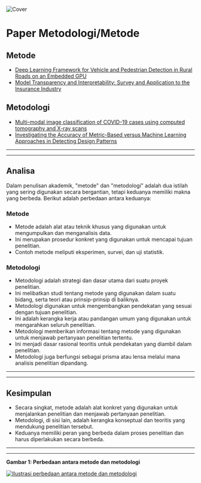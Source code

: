 ![Cover](https://i.ytimg.com/vi/RSUfNkJFWeU/maxresdefault.jpg)

# Paper Metodologi/Metode

## Metode

- [Deep Learning Framework for Vehicle and Pedestrian Detection in Rural Roads on an Embedded GPU](https://www.mdpi.com/2079-9292/9/4/589)
- [Model Transparency and Interpretability: Survey and Application to the Insurance Industry](https://arxiv.org/pdf/2209.00562.pdf)

## Metodologi

- [Multi-modal image classification of COVID-19 cases using computed tomography and X-ray scans](https://www.ncbi.nlm.nih.gov/pmc/articles/PMC9708108/)
- [Investigating the Accuracy of Metric-Based versus Machine Learning Approaches in Detecting Design Patterns](https://gupea.ub.gu.se/bitstream/handle/2077/77961/CSE%2023-19%20ND.pdf)

---

---

## Analisa

Dalam penulisan akademik, "metode" dan "metodologi" adalah dua istilah yang sering digunakan secara bergantian, tetapi keduanya memiliki makna yang berbeda. Berikut adalah perbedaan antara keduanya:

### Metode

- Metode adalah alat atau teknik khusus yang digunakan untuk mengumpulkan dan menganalisis data.
- Ini merupakan prosedur konkret yang digunakan untuk mencapai tujuan penelitian.
- Contoh metode meliputi eksperimen, survei, dan uji statistik.

### Metodologi

- Metodologi adalah strategi dan dasar utama dari suatu proyek penelitian.
- Ini melibatkan studi tentang metode yang digunakan dalam suatu bidang, serta teori atau prinsip-prinsip di baliknya.
- Metodologi digunakan untuk mengembangkan pendekatan yang sesuai dengan tujuan penelitian.
- Ini adalah kerangka kerja atau pandangan umum yang digunakan untuk mengarahkan seluruh penelitian.
- Metodologi memberikan informasi tentang metode yang digunakan untuk menjawab pertanyaan penelitian tertentu.
- Ini menjadi dasar rasional teoritis untuk pendekatan yang diambil dalam penelitian.
- Metodologi juga berfungsi sebagai prisma atau lensa melalui mana analisis penelitian dipandang.

---

---

## Kesimpulan

- Secara singkat, metode adalah alat konkret yang digunakan untuk menjalankan penelitian dan menjawab pertanyaan penelitian.
- Metodologi, di sisi lain, adalah kerangka konseptual dan teoritis yang mendukung penelitian tersebut.
- Keduanya memiliki peran yang berbeda dalam proses penelitian dan harus diperlakukan secara berbeda.

---

---

**Gambar 1: Perbedaan antara metode dan metodologi**

[![Ilustrasi perbedaan antara metode dan metodologi](https://peachyessay.com/wp-content/uploads/2021/08/Research-Methodology-and-Method.jpg)](https://peachyessay.com/wp-content/uploads/2021/08/Research-Methodology-and-Method.jpg)
